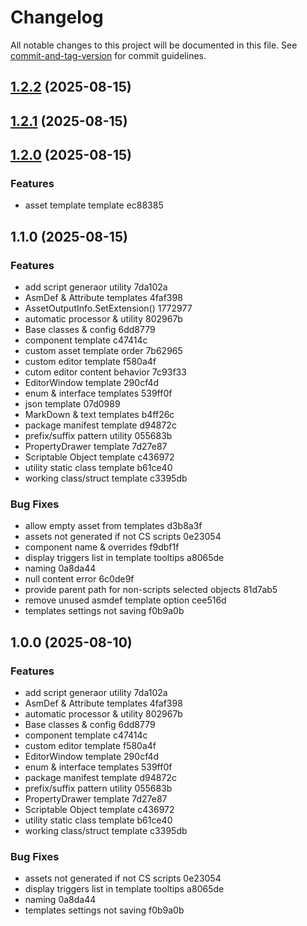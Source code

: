 # Changelog

All notable changes to this project will be documented in this file. See [commit-and-tag-version](https://github.com/absolute-version/commit-and-tag-version) for commit guidelines.

## [1.2.2](///compare/v1.2.1...v1.2.2) (2025-08-15)

## [1.2.1](///compare/v1.2.0...v1.2.1) (2025-08-15)

## [1.2.0](///compare/v1.1.0...v1.2.0) (2025-08-15)


### Features

* asset template template ec88385

## 1.1.0 (2025-08-15)


### Features

* add script generaor utility 7da102a
* AsmDef & Attribute templates 4faf398
* AssetOutputInfo.SetExtension() 1772977
* automatic processor & utility 802967b
* Base classes & config 6dd8779
* component template c47414c
* custom asset template order 7b62965
* custom editor template f580a4f
* cutom editor content behavior 7c93f33
* EditorWindow template 290cf4d
* enum & interface templates 539ff0f
* json template 07d0989
* MarkDown & text templates b4ff26c
* package manifest template d94872c
* prefix/suffix pattern utility 055683b
* PropertyDrawer template 7d27e87
* Scriptable Object template c436972
* utility static class template b61ce40
* working class/struct template c3395db


### Bug Fixes

* allow empty asset from templates d3b8a3f
* assets not generated if not CS scripts 0e23054
* component name & overrides f9dbf1f
* display triggers list in template tooltips a8065de
* naming 0a8da44
* null content error 6c0de9f
* provide parent path for non-scripts selected objects 81d7ab5
* remove unused asmdef template option cee516d
* templates settings not saving f0b9a0b

## 1.0.0 (2025-08-10)


### Features

* add script generaor utility 7da102a
* AsmDef & Attribute templates 4faf398
* automatic processor & utility 802967b
* Base classes & config 6dd8779
* component template c47414c
* custom editor template f580a4f
* EditorWindow template 290cf4d
* enum & interface templates 539ff0f
* package manifest template d94872c
* prefix/suffix pattern utility 055683b
* PropertyDrawer template 7d27e87
* Scriptable Object template c436972
* utility static class template b61ce40
* working class/struct template c3395db


### Bug Fixes

* assets not generated if not CS scripts 0e23054
* display triggers list in template tooltips a8065de
* naming 0a8da44
* templates settings not saving f0b9a0b
